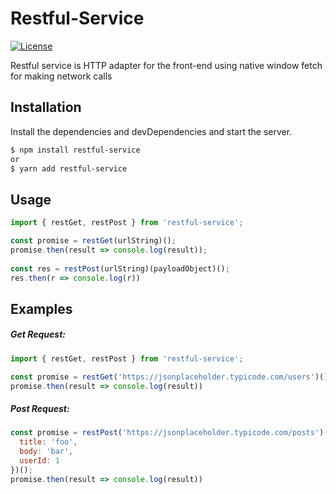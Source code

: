 # Restful-Service

[![License](https://img.shields.io/github/license/Faizan-Shiraz/restful-service.svg)](https://opensource.org/licenses/MIT)

Restful service is HTTP adapter for the front-end using native window fetch for making network calls

## Installation

Install the dependencies and devDependencies and start the server.

```sh
$ npm install restful-service
or
$ yarn add restful-service
```

## Usage
```javascript
import { restGet, restPost } from 'restful-service';

const promise = restGet(urlString)();
promise.then(result => console.log(result));
    
const res = restPost(urlString)(payloadObject)();
res.then(r => console.log(r))
```
## Examples

##### Get Request: 
```javascript
import { restGet, restPost } from 'restful-service';

const promise = restGet('https://jsonplaceholder.typicode.com/users')()
promise.then(result => console.log(result))
```
##### Post Request: 
```javascript
const promise = restPost('https://jsonplaceholder.typicode.com/posts')({
  title: 'foo',
  body: 'bar',
  userId: 1
})();
promise.then(result => console.log(result))
```